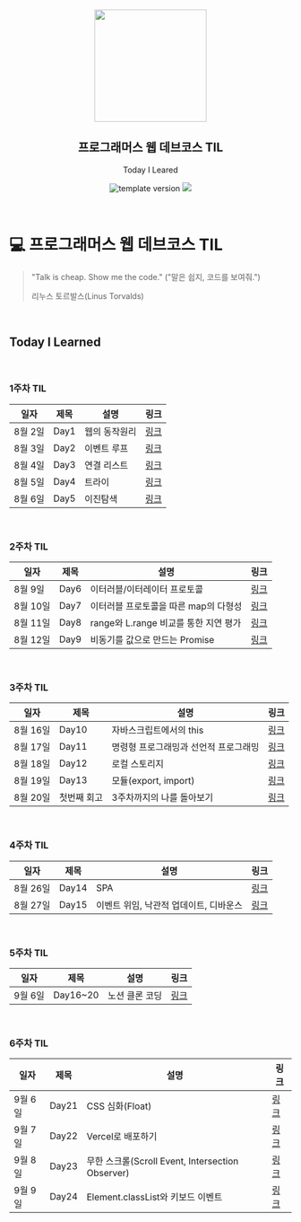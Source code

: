 <br/>
<p align="middle" >
  <img width="200px;" src="./src/images/prgms-logo.png"/>
</p>
<h2 align="middle">프로그래머스 웹 데브코스 TIL</h2>
<p align="middle">Today I Leared</p>
<p align="middle">
  <img src="https://img.shields.io/badge/version-1.0.0-blue?style=flat-square" alt="template version"/>
  <img src="https://img.shields.io/badge/language-md-md.svg?style=flat-square"/>
</p>

<p align="middle">
  <!-- <a href="#">☕ 블로그 링크</a> -->  
</p>

<br/>

# 💻 프로그래머스 웹 데브코스 TIL

> "Talk is cheap. Show me the code."
> ("말은 쉽지, 코드를 보여줘.")
>
> 리누스 토르발스(Linus Torvalds)

<br/>

## Today I Learned

<br/>

### 1주차 TIL

| 일자    | 제목 | 설명          | 링크                                           |
| ------- | ---- | ------------- | ---------------------------------------------- |
| 8월 2일 | Day1 | 웹의 동작원리 | [링크](https://velog.io/@dasssseul/TIL-Day182) |
| 8월 3일 | Day2 | 이벤트 루프   | [링크](https://velog.io/@dasssseul/TIL-Day283) |
| 8월 4일 | Day3 | 연결 리스트   | [링크](https://velog.io/@dasssseul/TIL-Day384) |
| 8월 5일 | Day4 | 트라이        | [링크](https://velog.io/@dasssseul/TILDay485)  |
| 8월 6일 | Day5 | 이진탐색      | [링크](https://velog.io/@dasssseul/TILDay586)  |

<br/>

### 2주차 TIL

| 일자     | 제목 | 설명                                  | 링크                                           |
| -------- | ---- | ------------------------------------- | ---------------------------------------------- |
| 8월 9일  | Day6 | 이터러블/이터레이터 프로토콜          | [링크](https://velog.io/@dasssseul/TILDay689)  |
| 8월 10일 | Day7 | 이터러블 프로토콜을 따른 map의 다형성 | [링크](https://velog.io/@dasssseul/TILDay7810) |
| 8월 11일 | Day8 | range와 L.range 비교를 통한 지연 평가 | [링크](https://velog.io/@dasssseul/TILDay8811) |
| 8월 12일 | Day9 | 비동기를 값으로 만드는 Promise        | [링크](https://velog.io/@dasssseul/TILDay9812) |

<br/>

### 3주차 TIL

| 일자     | 제목        | 설명                                  | 링크                                                                                                                                                 |
| -------- | ----------- | ------------------------------------- | ---------------------------------------------------------------------------------------------------------------------------------------------------- |
| 8월 16일 | Day10       | 자바스크립트에서의 this               | [링크](https://velog.io/@dasssseul/TILDay10816)                                                                                                      |
| 8월 17일 | Day11       | 명령형 프로그래밍과 선언적 프로그래밍 | [링크](https://velog.io/@dasssseul/TILDay11817)                                                                                                      |
| 8월 18일 | Day12       | 로컬 스토리지                         | [링크](https://velog.io/@dasssseul/TILDay12818)                                                                                                      |
| 8월 19일 | Day13       | 모듈(export, import)                  | [링크](https://velog.io/@dasssseul/TILDay13819)                                                                                                      |
| 8월 20일 | 첫번째 회고 | 3주차까지의 나를 돌아보기             | [링크](https://velog.io/@dasssseul/%ED%9A%8C%EA%B3%A0-%EB%82%98%EC%97%90%EA%B2%8C-%EC%93%B0%EB%8A%94-%EC%B2%AB%EB%B2%88%EC%A7%B8-%ED%9A%8C%EA%B3%A0) |

<br/>

### 4주차 TIL

| 일자     | 제목  | 설명                                   | 링크                                             |
| -------- | ----- | -------------------------------------- | ------------------------------------------------ |
| 8월 26일 | Day14 | SPA                                    | [링크](https://velog.io/@dasssseul/TILDay14825)  |
| 8월 27일 | Day15 | 이벤트 위임, 낙관적 업데이트, 디바운스 | [링크](https://velog.io/@dasssseul/TIL-Day15826) |

<br/>

### 5주차 TIL

| 일자    | 제목     | 설명           | 링크                                                                                                                        |
| ------- | -------- | -------------- | --------------------------------------------------------------------------------------------------------------------------- |
| 9월 6일 | Day16~20 | 노션 클론 코딩 | [링크](https://velog.io/@dasssseul/TIL-Day16205%EC%A3%BC%EC%B0%A8-%EB%85%B8%EC%85%98-%ED%81%B4%EB%A1%A0-%EC%BD%94%EB%94%A9) |

<br/>

### 6주차 TIL

| 일자    | 제목  | 설명                                             | 링크                                            |
| ------- | ----- | ------------------------------------------------ | ----------------------------------------------- |
| 9월 6일 | Day21 | CSS 심화(Float)                                  | [링크](https://velog.io/@dasssseul/TIL-Day2196) |
| 9월 7일 | Day22 | Vercel로 배포하기                                | [링크](https://velog.io/@dasssseul/TIL-Day2297) |
| 9월 8일 | Day23 | 무한 스크롤(Scroll Event, Intersection Observer) | [링크](https://velog.io/@dasssseul/TIL-Day2398) |
| 9월 9일 | Day24 | Element.classList와 키보드 이벤트                | [링크](https://velog.io/@dasssseul/TIL-Day2499) |
